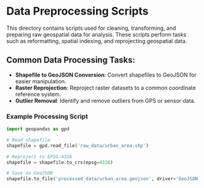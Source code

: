 # Data Preprocessing Scripts

This directory contains scripts used for cleaning, transforming, and preparing raw geospatial data for analysis. These scripts perform tasks such as reformatting, spatial indexing, and reprojecting geospatial data.

## Common Data Processing Tasks:
- **Shapefile to GeoJSON Conversion**: Convert shapefiles to GeoJSON for easier manipulation.
- **Raster Reprojection**: Reproject raster datasets to a common coordinate reference system.
- **Outlier Removal**: Identify and remove outliers from GPS or sensor data.

### Example Processing Script
```python
import geopandas as gpd

# Read shapefile
shapefile = gpd.read_file('raw_data/urban_area.shp')

# Reproject to EPSG:4326
shapefile = shapefile.to_crs(epsg=4326)

# Save as GeoJSON
shapefile.to_file('processed_data/urban_area.geojson', driver='GeoJSON')
